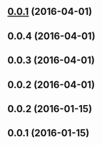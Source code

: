 <a name="0.0.1"></a>
## [0.0.1](https://github.com/ef-ctx/ng.cx.lodash/compare/v0.0.0...v0.0.1) (2016-04-01)




<a name="0.0.4"></a>
## 0.0.4 (2016-04-01)




<a name="0.0.3"></a>
## 0.0.3 (2016-04-01)




<a name="0.0.2"></a>
## 0.0.2 (2016-04-01)




<a name="0.0.2"></a>
## 0.0.2 (2016-01-15)




<a name="0.0.1"></a>
## 0.0.1 (2016-01-15)




